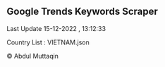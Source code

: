 

## Google Trends Keywords Scraper 
 
Last Update 15-12-2022 , 13:12:33

Country List :
VIETNAM.json



© Abdul Muttaqin 
